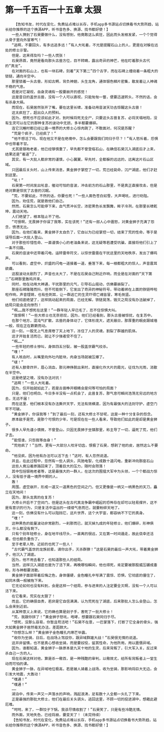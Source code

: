 # 第一千五百一十五章 太狠
        【告知书友，时代在变化，免费站点难以长存，手机app多书源站点切换看书大势所趋，站长给你推荐的这个换源APP，听书音色多、换源、找书都好使！】
       一些人猜到了石昊要做什么，没有想到，他竟敢这么疯狂，因此而头发根发紧，一个个觉得从骨子里向外冒寒气！
       “逃啊，不要回头，有多远逃多远！”有人大吼着，不光是提醒石山上的人，更是在对躲在远处的修士示警。
       但是，这来得及吗？一些人慌张！
       石昊昂首，竟然是看向那头古兽方位，目不转睛，露出奇异的神芒，他在盯着那头古代的“真龙”。
       在对面的石山上，也有一块石碑，刻着“天下第二”四个古字，而在石碑上缠绕着一条粗大的锁链，通向半空中。
       那里锁着一头古兽，形如古鳄，背负神翅，头生龙角，通体银色鳞片密集，散发着让人神魂不稳的气息。
       若是对它凝视，自身灵魂有一股要崩开的感觉！
       这是昔日的盖世古兽，没有一个人可以直视，只能匆匆一瞥，便要迅速转头，不然的话，会有杀身大祸。
       而现在，石昊居然张开了嘴，要在这里长啸，准备动用音波天功去惊醒这头古兽！
       这太疯狂了，超出众人的预料。
       因为，想死也不应该如此才对，到时候将死无全尸，只要这头古兽复苏，必将天塌地陷，没有生灵可以在它的那种复苏的波动中无损，多半都要爆碎。
       连它沉睡时都已经让遁一境界的大修士心惊肉跳了，不敢面对，何况是苏醒？
       “荒是个疯子，已经疯了！”
       “他不想活了吗，现在他又不是在绝境中，怎么会要跟我们同归于尽？！”有人怒斥着，恐惧中也带着不甘。
       尤其是银袍老者，他已经够慎重了，早先都不曾登临石山，在确信石昊沉入湖底后才上来，结果还是“着道”了。
       其实，有一大批人都非常的谨慎，小心翼翼，早先时，全都躲的远远的，远离这片石山区域。
       只因最后关头时，山上传来消息，黄金狮子掌控了一切，荒已经毙命，沉尸湖底，他们才赶到这里。
       “吼！”
       石昊第一时间发出吼音，催动可怕的音波，冲击前方的石山那里，不是真正直接攻击，但是绝对算是惊扰了古兽的沉眠。
       “荒，不要如此，不然的话，你要也死！”一些人面色苍白如雪，大声喝吼，进行劝阻。
       因为，劝住荒，就是救他们自己。
       然而，石昊怎么可能停下来，血气贯冲长空，浓密黑色长发飘舞，眸子冷冽，在那里长啸乾坤，震动天地。
       人们绝望了，根本阻止不了他。
       “可恨啊，无畏狮子你误了我等，实在该死！”还有一部人心中震怒，对黄金狮子充满了怨念，愤懑无比。
       因为，在他们看来，黄金狮子太自负了，它自以为已经掌控一切，结束了荒的性命，等于是误导后面一大批人登山。
       对于那些珍惜性命、一直谨慎小心的老油条来说，这无疑等若遭受坑骗，直接将他们引上了一条不归路。
       石昊的音波中还带着闪电，运转雷帝符文，以惊世雷霆在干扰这里的天地秩序，发出了爆鸣声。
       可以看到，虚空中，炽盛的闪电一道接着一道，垂落下来，每一根都粗大的惊人，声音震耳欲聋。
       这股波动太剧烈了，声音也太大了，不是在石昊自己附近炸响，而全是在对面的“天下第二”石碑那里轰鸣开来。
       同时，他在动用大神通，干扰那里的元气，引导石山摇动，仿佛要崩裂了。
       那座石碑隆隆而抖，但不可能倒下，它发出了奇异的神秘符号，带动着绑在上面的铁链哗啦啦作响，声音铿锵，也有些刺耳，让一群逃亡的生灵吓得亡魂皆冒，寒毛倒竖。
       他们彻底绝望了，这样挑动起来的局面，已经无解，铁链晃荡，毁灭之局没有办法破掉了，结局只能会走向惨烈！
       “啊……我不想死在这里！”一群年轻人早已毛了，忍不住惊惧大叫。
       “我恨啊！”一些大修士也无奈悲叹，因为，他们已经看到，那头古兽被惊扰，在复苏中。
       在那个地方，混沌气扩散，古兽的身体动了，它体形庞大，遮天蔽日，那厚重的眼皮跟城墙一般，现在正在簌簌而动。
       这一刻，一股无上气息席卷了天上地下，冻住了人的灵魂，割裂了群雄的肌体。
       这才开始复活而已，就让不少强者受不住了。
       “啊……”
       一些年轻的修士惨叫，身体四五分裂，被一股盖世霸气绞杀。
       “噗！”
       有人咳血时，从嘴里向外吐内脏块，肉身当场就被压爆了。
       “啵！”
       还有人额骨炸开，眉心淌血，那元神挣脱出来时，直接化作大片的霞光，征伐为光雨，消散在半空中。
       这是绝望之境，没有办法对抗！
       “逃啊！”一些人大吼着。
       因为，仅开始就如此了，若是古兽睁开眼睛会是何等可怕的局面？
       只是，他们也明白，今日多半没有一点机会了，此兽复苏，那气息可瞬间浩荡无穷远的地方去，无远不届！
       而在这里，他们根本没有办法撕开天宇，无法有效横渡，因为有最强大的法则守护，虚空门牢不可破。
       “黄金狮子，你误我等！”到了最后一刻，还有大修士不甘呢，这是一种十分复杂的怨念。
       原本敌手是荒，是那个可恨的少年，可是现在在一些人看来，导致他们如此的是却是黄金狮子。
       很多人早先谨小慎微，不曾登山，只因无畏狮子坐镇那里，称主导了一切，逼死了荒，他们才去。
       “能怪谁，只怨我等自身！”
       “荒他疯了！”当然，更有一大部分人咬牙切齿，恨极了石昊，想剥了他的皮，居然这么不要命。
       “他没疯，因为他有办法可以活下去！”这时，有人忽然说道。
       并且，在此过程中，忽然有一些人调头，风驰电掣，化成数十道闪电，重新冲向那座石山
       这些人竟沿着原路回来了，顶着巨大的压力，随时会殒落！
       其中包括银袍老者等，这是最强大的一群人，在这次的围猎大军中为头领，一个个都战力惊人，没有低于遁一境界中期的人。
       轰！
       周围，虚空崩开，形成一道又一道黑色的空间之门，但又更像是一柄又一柄黑色的天刀，矗立在天地间！
       因为，那头龙真的在复苏！
       大修士开启不了空间门，但是这头在古代真龙争霸中崛起的恐怖存在却可以轻易撑开，这不是有意识的行为，只是复活中溢出的一缕缕气息而已，就要粉碎天地了。
       这一刻，仿佛没有什么可以阻挡它，这片世界，这个大宇宙，都容纳不下它的真身。
       “噗！”
       这种黑色的能量波动非常剧烈，一刹那而已，就灭掉九成的年轻修士，他们爆碎，形神俱灭，什么都没有剩下。
       只有个别年轻修士，身在地平线尽头，一直离的很远，又在第一时间遁走，故此侥幸还活着，但也都负重伤了。
       至于老辈人物，近前的也死了一些人！
       “古代霸气盖世的龙族前辈，请你出手，灭杀群獠！”这是石昊的最后一声大吼，带着黄金狮子，他沉入了湖底。
       因为，他不用去看了，也知道那些人的结局。
       当然，这样沉入湖底也是为了活下来，再晚哪怕瞬间，他也得死，肯定要被那股威压碾成齑粉，形与神都要消散。
       黄金狮子面部带着后悔之色，身体僵硬，金色瞳孔中写满了震惊、恐惧，它彻底的僵住了，如同木偶一般被拖下来。
       它无论如何也没有料到，会是这样一个结局，参与进来的人注定要全灭啊，没有一个人可以活下来。
       在它看来，荒实在太狠了！
       而且，它的确很自责，若非是它自信满满，认为荒死在了湖底，后来那批人怎么会登山，怎么会来到近前。
       从某种意义上来说，它的确也算是刽子手，害死了一批大修士！
       “荒，我跟你拼了！”黄金狮子怒吼，咆哮，想要跟石昊同归于尽。
       “想死，没那么容易，你暂且苟活吧！”石昊不在意，一巴掌落下，打断了它全身的骨头，强大如黄金狮子居然毫无办法，差距颇大。
       “你想怎么样？”黄金狮子金色瞳孔内寒芒毕露。
       “收你为坐骑，日后，在战场上驾驭你，跟异域群雄大战！”石昊很无情的说道。
       这并非留情，也不是真心想收坐骑，而是要奴役，留其性命，为他所用，用以震慑异域。
       因为，谁都知道，黄金狮子一脉原本是九天十地的生灵，后来背叛了，引大军入关，反过来杀自己一方的人。
       现在石昊这样对他，算是杀一儆百，是一种残酷的审判，以儆效尤，给所有背叛者上一堂生动而可怕的课。
       黄金狮子一脉，在异域地位极高，若是被人骑着上战场，收为坐骑，那影响将巨大无边，会引发大地震，大轰动！
       “噗通！”
       “噗通！”
       ……
       湖泊中，传来一声又一声落水的声响，溅起浪涛，足有数十人全都一头扎了下来。
       正是最强的那批大修士，他们在最后关头调头，逃回这里，不顾一切的投进湖中，想藉此避厄难。
       “呵呵，来了，一群饺子下锅，我该尽情收割了！”石昊笑了，只是有些冷酷无情。
       而外面，天地失色，已经将崩，要变天了！（未完待续）
       【告知书友，时代在变化，免费站点难以长存，手机app多书源站点切换看书大势所趋，站长给你推荐的这个换源APP，听书音色多、换源、找书都好使！】